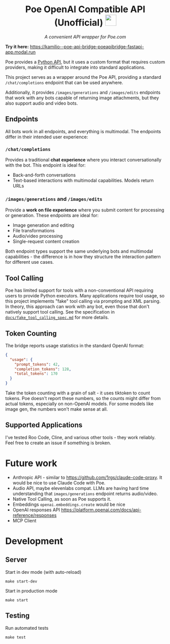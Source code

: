 <div align="center">
<h1>Poe OpenAI Compatible API (Unofficial) <img src="https://psc2.cf2.poecdn.net/favicon.svg" height="35"></h1>

<p><em>A convenient API wrapper for Poe.com</em></p>
</div>

**Try it here:** https://kamilio--poe-api-bridge-poeapibridge-fastapi-app.modal.run

Poe provides a [Python API](https://creator.poe.com/docs/external-application-guide), but it uses a custom format that requires custom providers, making it difficult to integrate into standard applications.

This project serves as a wrapper around the Poe API, providing a standard `/chat/completions` endpoint that can be used anywhere.

Additionally, it provides `/images/generations` and `/images/edits` endpoints that work with any bots capable of returning image attachments, but they also support audio and video bots.

## Endpoints

All bots work in all endpoints, and everything is multimodal. The endpoints differ in their intended user experience:

### `/chat/completions`
Provides a traditional **chat experience** where you interact conversationally with the bot. This endpoint is ideal for:
- Back-and-forth conversations
- Text-based interactions with multimodal capabilities. Models return URLs

### `/images/generations` and `/images/edits`
Provide a **work on file experience** where you submit content for processing or generation. These endpoints are ideal for:
- Image generation and editing
- File transformations
- Audio/video processing
- Single-request content creation

Both endpoint types support the same underlying bots and multimodal capabilities - the difference is in how they structure the interaction pattern for different use cases.

## Tool Calling

Poe has limited support for tools with a non-conventional API requiring users to provide Python executors. Many applications require tool usage, so this project implements "fake" tool calling via prompting and XML parsing. In theory, this approach can work with any bot, even those that don't natively support tool calling. See the specification in [`docs/fake_tool_calling_spec.md`](docs/fake_tool_calling_spec.md) for more details.

## Token Counting

The bridge reports usage statistics in the standard OpenAI format:
```json
{
  "usage": {
    "prompt_tokens": 42,
    "completion_tokens": 128,
    "total_tokens": 170
  }
}
```

Take the token counting with a grain of salt - it uses tiktoken to count tokens. Poe doesn't report these numbers, so the counts might differ from actual tokens, especially on non-OpenAI models. For some models like image gen, the numbers won't make sense at all. 

## Supported Applications

I've tested Roo Code, Cline, and various other tools - they work reliably. Feel free to create an issue if something is broken.

# Future work
- Anthropic API - similar to https://github.com/1rgs/claude-code-proxy. It would be nice to use Claude Code with Poe. 
- Audio API, maybe elevenlabs compat. LLMs are having hard time understanding that `images/generations` endpoint returns audio/video.
- Native Tool Calling, as soon as Poe supports it.
- Embeddings `openai.embeddings.create` would be nice
- OpenAI responses API https://platform.openai.com/docs/api-reference/responses
- MCP Client

# Development

## Server
Start in dev mode (with auto-reload)
```
make start-dev
```

Start in production mode
```
make start
```

## Testing
Run automated tests
```
make test
```